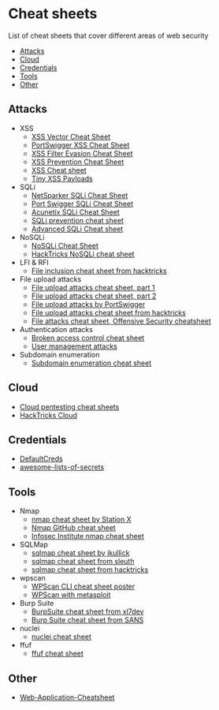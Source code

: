 # Cheat sheets

List of cheat sheets that cover different areas of web security

- [Attacks](#attacks)
- [Cloud](#cloud)
- [Credentials](#credentials)
- [Tools](#tools)
- [Other](#other)

## Attacks

- XSS
  - [XSS Vector Cheat Sheet](https://gist.github.com/kurobeats/9a613c9ab68914312cbb415134795b45)
  - [PortSwigger XSS Cheat Sheet](https://portswigger.net/web-security/cross-site-scripting/cheat-sheet)
  - [XSS Filter Evasion Cheat Sheet](https://owasp.org/www-community/xss-filter-evasion-cheatsheet)
  - [XSS Prevention Cheat Sheet](https://cheatsheetseries.owasp.org/cheatsheets/Cross_Site_Scripting_Prevention_Cheat_Sheet.html)
  - [XSS Cheat sheet](https://gist.github.com/dave5623/2fe3013686e7ee1bc9324512055e146a)
  - [Tiny XSS Payloads](https://github.com/terjanq/Tiny-XSS-Payloads)
- SQLi
  - [NetSparker SQLi Cheat Sheet](https://www.netsparker.com/blog/web-security/sql-injection-cheat-sheet/)
  - [Port Swigger SQLi Cheat Sheet](https://portswigger.net/web-security/sql-injection/cheat-sheet)
  - [Acunetix SQLi Cheat Sheet](https://www.acunetix.com/blog/web-security-zone/sql-injection-cheat-sheet-for-developers/)
  - [SQLi prevention cheat sheet](https://cheatsheetseries.owasp.org/cheatsheets/SQL_Injection_Prevention_Cheat_Sheet.html)
  - [Advanced SQLi Cheat sheet](https://github.com/kleiton0x00/Advanced-SQL-Injection-Cheatsheet)
- NoSQLi
  - [NoSQLi Cheat Sheet](https://github.com/swisskyrepo/PayloadsAllTheThings/tree/master/NoSQL%20Injection)
  - [HackTricks NoSQLi cheat sheet](https://book.hacktricks.xyz/pentesting-web/nosql-injection)
- LFI & RFI
  - [File inclusion cheat sheet from hacktricks](https://book.hacktricks.xyz/pentesting-web/file-inclusion)
- File upload attacks
  - [File upload attacks cheat sheet, part 1](https://blog.yeswehack.com/yeswerhackers/exploitation/file-upload-attacks-part-1/)
  - [File upload attacks cheat sheet, part 2](https://blog.yeswehack.com/yeswerhackers/file-upload-attacks-part-2/)
  - [File upload attacks by PortSwigger](https://portswigger.net/web-security/file-upload)
  - [File upload attacks cheat sheet from hacktricks](https://book.hacktricks.xyz/pentesting-web/file-upload)
  - [File attacks cheat sheet, Offensive Security cheatsheet](https://cheatsheet.haax.fr/web-pentest/files-and-files-inclusions/)
- Authentication attacks
  - [Broken access control cheat sheet](https://0xn3va.gitbook.io/cheat-sheets/web-application/broken-authentication)
  - [User management attacks](https://github.com/harshinsecurity/web-pentesting-checklist#user-management)
- Subdomain enumeration
  - [Subdomain enumeration cheat sheet](https://pentester.land/cheatsheets/2018/11/14/subdomains-enumeration-cheatsheet.html)

## Cloud

- [Cloud pentesting cheat sheets](https://github.com/dafthack/CloudPentestCheatsheets)
- [HackTricks Cloud](https://cloud.hacktricks.xyz/welcome/hacktricks-cloud)

## Credentials

- [DefaultCreds](https://github.com/ihebski/DefaultCreds-cheat-sheet)
- [awesome-lists-of-secrets](https://github.com/Puliczek/awesome-list-of-secrets-in-environment-variables)

## Tools

- Nmap
  - [nmap cheat sheet by Station X](https://www.stationx.net/nmap-cheat-sheet/)
  - [Nmap GitHub cheat sheet](https://github.com/jasonniebauer/Nmap-Cheatsheet)
  - [Infosec Institute nmap cheat sheet](https://resources.infosecinstitute.com/topic/nmap-cheat-sheet/)
- SQLMap
  - [sqlmap cheat sheet by jkullick](https://gist.github.com/jkullick/03b98b1e44f03986c5d1fc69c092220d)
  - [sqlmap cheat sheet from sleuth](https://www.security-sleuth.com/sleuth-blog/2017/1/3/sqlmap-cheat-sheet)
  - [sqlmap cheat sheet from hacktricks](https://book.hacktricks.xyz/pentesting-web/sql-injection/sqlmap)
- wpscan
  - [WPScan CLI cheat sheet poster](https://github.com/wpscanteam/blog/blob/1075e542446584a722a380de931ef20deb664b4b/assets/posts/wpscan-posters/WPScan_CLI_Cheat_Sheet.pdf)
  - [WPScan with metasploit](https://www.exploit-db.com/docs/english/45556-wordpress-penetration-testing-using-wpscan-and-metasploit.pdf?rss)
- Burp Suite
  - [BurpSuite cheat sheet from xl7dev](https://github.com/xl7dev/BurpSuite/blob/master/CheatSheet.md)
  - [Burp Suite cheat sheet from SANS](https://www.sans.org/posters/burp-suite-cheat-sheet/)
- nuclei
  - [nuclei cheat sheet](https://cheatsheet.haax.fr/web-pentest/tools/nuclei/)
- ffuf
  - [ffuf cheat sheet](https://cheatsheet.haax.fr/web-pentest/tools/ffuf/)

## Other

- [Web-Application-Cheatsheet](https://github.com/Ignitetechnologies/Web-Application-Cheatsheet)

